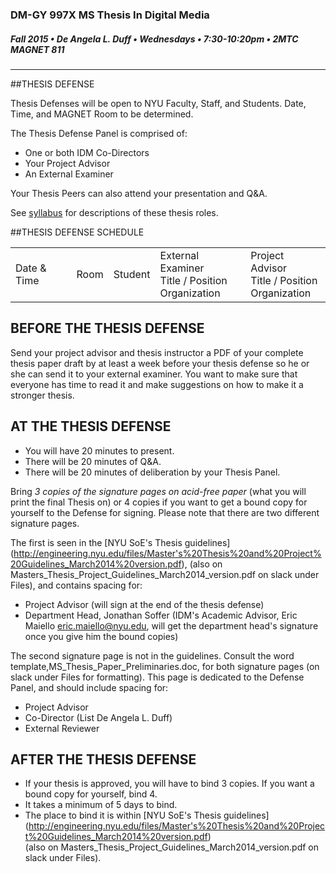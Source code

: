 ### DM-GY 997X MS Thesis In Digital Media
##### Fall 2015 • De Angela L. Duff • Wednesdays • 7:30-10:20pm • 2MTC MAGNET 811 

---
##THESIS DEFENSE

Thesis Defenses will be open to NYU Faculty, Staff, and Students. Date, Time, and MAGNET Room to be determined.

The Thesis Defense Panel is comprised of:
* One or both IDM Co-Directors
* Your Project Advisor
* An External Examiner

Your Thesis Peers can also attend your presentation and Q&A.

See <a href="dm997X_ms_thesis_syllabus.md">syllabus</a> for descriptions of these thesis roles.

##THESIS DEFENSE SCHEDULE

<table>
<tr>
    <td>Date &amp; Time</td>
    <td>Room</td>
    <td>Student</td>
    <td>External Examiner<br>Title / Position<br>Organization</td>
    <td>Project Advisor<br>Title / Position<br>Organization</td>
</tr>
</tr>
</table>

## BEFORE THE THESIS DEFENSE
Send your project advisor and thesis instructor a PDF of your complete thesis paper draft by at least a week before your thesis defense so he or she can send it to your external examiner. You want to make sure that everyone has time to read it and make suggestions on how to make it a stronger thesis. 


## AT THE THESIS DEFENSE

* You will have 20 minutes to present.
* There will be 20 minutes of Q&A.
* There will be 20 minutes of deliberation by your Thesis Panel.

Bring *3 copies of the signature pages on acid-free paper* (what you will print the final Thesis on) or 4 copies if you want to get a bound copy for yourself to the Defense for signing. Please note that there are two different signature pages.

The first is seen in the [NYU SoE's Thesis guidelines] (http://engineering.nyu.edu/files/Master's%20Thesis%20and%20Project%20Guidelines_March2014%20version.pdf), (also on Masters_Thesis_Project_Guidelines_March2014_version.pdf on slack  under Files), and contains spacing for:
* Project Advisor (will sign at the end of the thesis defense) 
* Department Head, Jonathan Soffer (IDM's Academic Advisor, Eric Maiello eric.maiello@nyu.edu, will get the department head's signature once you give him the bound copies)

The second signature page is not in the guidelines. Consult the word template,MS_Thesis_Paper_Preliminaries.doc, for both signature pages (on slack  under Files for formatting). This page is dedicated to the Defense Panel, and should include spacing for:
* Project Advisor
* Co-Director (List De Angela L. Duff)
* External Reviewer


## AFTER THE THESIS DEFENSE

* If your thesis is approved, you will have to bind 3 copies. If you want a bound copy for yourself, bind 4. 
* It takes a minimum of 5 days to bind. 
* The place to bind it is within [NYU SoE's Thesis guidelines] (http://engineering.nyu.edu/files/Master's%20Thesis%20and%20Project%20Guidelines_March2014%20version.pdf)<br>(also on Masters_Thesis_Project_Guidelines_March2014_version.pdf on slack under Files).

















